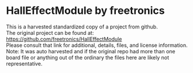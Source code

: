 
# HallEffectModule by freetronics  
This is a harvested standardized copy of a project from github.  
The original project can be found at:  
https://github.com/freetronics/HallEffectModule  
Please consult that link for additional, details, files, and license information.  
Note: It was auto harvested and if the original repo had more than one board file or anything out of the ordinary the files here are likely not representative.  
    